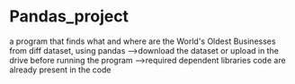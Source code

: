 # Pandas_project
a program that finds what and where are the World's Oldest Businesses from diff dataset, using pandas
-->download the dataset or upload in the drive before running the program
-->required dependent libraries code are already present in the code
